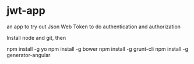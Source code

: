 # jwt-app
an app to try out Json Web Token to do authentication and authorization

Install node and git, then

npm install -g yo
npm install -g bower
npm install -g grunt-cli
npm install -g generator-angular
